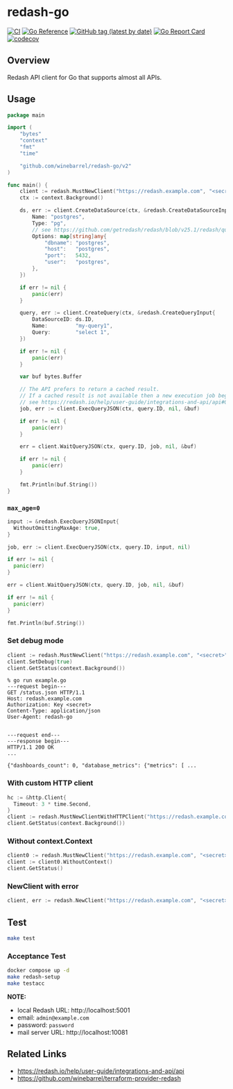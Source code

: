 # redash-go

[![CI](https://github.com/winebarrel/redash-go/actions/workflows/ci.yml/badge.svg)](https://github.com/winebarrel/redash-go/actions/workflows/ci.yml)
[![Go Reference](https://pkg.go.dev/badge/github.com/winebarrel/redash-go/v2.svg)](https://pkg.go.dev/github.com/winebarrel/redash-go/v2)
[![GitHub tag (latest by date)](https://img.shields.io/github/v/tag/winebarrel/redash-go)](https://pkg.go.dev/github.com/winebarrel/redash-go/v2?tab=versions)
[![Go Report Card](https://goreportcard.com/badge/github.com/winebarrel/redash-go/v2)](https://goreportcard.com/report/github.com/winebarrel/redash-go/v2)
[![codecov](https://codecov.io/gh/winebarrel/redash-go/graph/badge.svg?token=9E21C7D54I)](https://codecov.io/gh/winebarrel/redash-go)

## Overview

Redash API client for Go that supports almost all APIs.

## Usage

```go
package main

import (
	"bytes"
	"context"
	"fmt"
	"time"

	"github.com/winebarrel/redash-go/v2"
)

func main() {
	client := redash.MustNewClient("https://redash.example.com", "<secret>")
	ctx := context.Background()

	ds, err := client.CreateDataSource(ctx, &redash.CreateDataSourceInput{
		Name: "postgres",
		Type: "pg",
		// see https://github.com/getredash/redash/blob/v25.1/redash/query_runner/pg.py#L149-L153
		Options: map[string]any{
			"dbname": "postgres",
			"host":   "postgres",
			"port":   5432,
			"user":   "postgres",
		},
	})

	if err != nil {
		panic(err)
	}

	query, err := client.CreateQuery(ctx, &redash.CreateQueryInput{
		DataSourceID: ds.ID,
		Name:         "my-query1",
		Query:        "select 1",
	})

	if err != nil {
		panic(err)
	}

	var buf bytes.Buffer

	// The API prefers to return a cached result.
	// If a cached result is not available then a new execution job begins and the job object is returned.
	// see https://redash.io/help/user-guide/integrations-and-api/api#Queries
	job, err := client.ExecQueryJSON(ctx, query.ID, nil, &buf)

	if err != nil {
		panic(err)
	}

	err = client.WaitQueryJSON(ctx, query.ID, job, nil, &buf)

	if err != nil {
		panic(err)
	}

	fmt.Println(buf.String())
}
```

### `max_age=0`

```go
input := &redash.ExecQueryJSONInput{
  WithoutOmittingMaxAge: true,
}

job, err := client.ExecQueryJSON(ctx, query.ID, input, nil)

if err != nil {
  panic(err)
}

err = client.WaitQueryJSON(ctx, query.ID, job, nil, &buf)

if err != nil {
  panic(err)
}

fmt.Println(buf.String())
```

### Set debug mode

```go
client := redash.MustNewClient("https://redash.example.com", "<secret>")
client.SetDebug(true)
client.GetStatus(context.Background())
```

```
% go run example.go
---request begin---
GET /status.json HTTP/1.1
Host: redash.example.com
Authorization: Key <secret>
Content-Type: application/json
User-Agent: redash-go


---request end---
---response begin---
HTTP/1.1 200 OK
...

{"dashboards_count": 0, "database_metrics": {"metrics": [ ...
```

### With custom HTTP client

```go
hc := &http.Client{
  Timeout: 3 * time.Second,
}
client := redash.MustNewClientWithHTTPClient("https://redash.example.com", "<secret>", hc)
client.GetStatus(context.Background())
```

### Without context.Context

```go
client0 := redash.MustNewClient("https://redash.example.com", "<secret>")
client := client0.WithoutContext()
client.GetStatus()
```

### NewClient with error

```go
client, err := redash.NewClient("https://redash.example.com", "<secret>")
```

## Test

```sh
make test
```

### Acceptance Test

```sh
docker compose up -d
make redash-setup
make testacc
```

**NOTE:**
* local Redash URL: http://localhost:5001
* email: `admin@example.com`
* password: `password`
* mail server URL: http://localhost:10081

## Related Links

* https://redash.io/help/user-guide/integrations-and-api/api
* https://github.com/winebarrel/terraform-provider-redash
